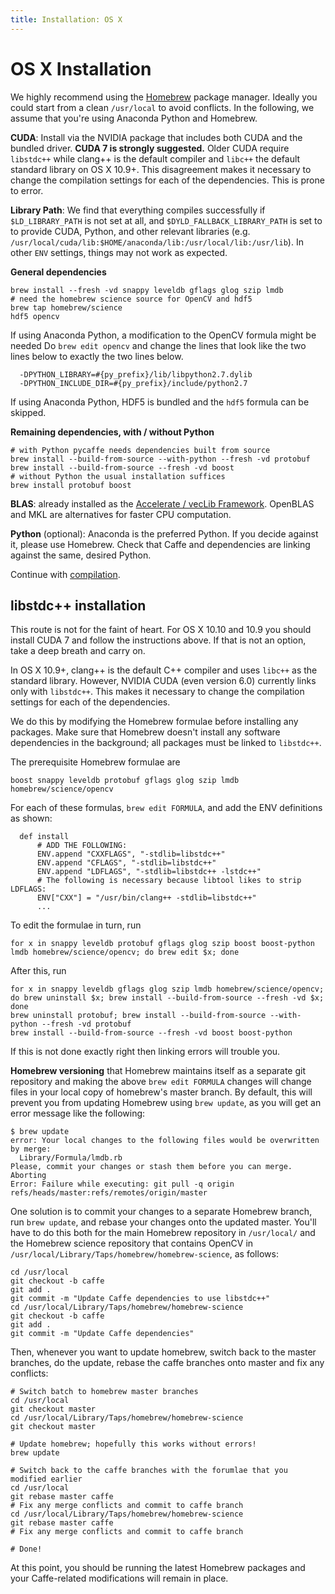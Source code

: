 ```yaml
---
title: Installation: OS X
---
```


# OS X Installation

We highly recommend using the [Homebrew](http://brew.sh/) package manager.
Ideally you could start from a clean `/usr/local` to avoid conflicts.
In the following, we assume that you're using Anaconda Python and Homebrew.

**CUDA**: Install via the NVIDIA package that includes both CUDA and the bundled driver. **CUDA 7 is strongly suggested.** Older CUDA require `libstdc++` while clang++ is the default compiler and `libc++` the default standard library on OS X 10.9+. This disagreement makes it necessary to change the compilation settings for each of the dependencies. This is prone to error.

**Library Path**: We find that everything compiles successfully if `$LD_LIBRARY_PATH` is not set at all, and `$DYLD_FALLBACK_LIBRARY_PATH` is set to to provide CUDA, Python, and other relevant libraries (e.g. `/usr/local/cuda/lib:$HOME/anaconda/lib:/usr/local/lib:/usr/lib`).
In other `ENV` settings, things may not work as expected.

**General dependencies**

    brew install --fresh -vd snappy leveldb gflags glog szip lmdb
    # need the homebrew science source for OpenCV and hdf5
    brew tap homebrew/science
    hdf5 opencv

If using Anaconda Python, a modification to the OpenCV formula might be needed
Do `brew edit opencv` and change the lines that look like the two lines below to exactly the two lines below.

      -DPYTHON_LIBRARY=#{py_prefix}/lib/libpython2.7.dylib
      -DPYTHON_INCLUDE_DIR=#{py_prefix}/include/python2.7

If using Anaconda Python, HDF5 is bundled and the `hdf5` formula can be skipped.

**Remaining dependencies, with / without Python**

    # with Python pycaffe needs dependencies built from source
    brew install --build-from-source --with-python --fresh -vd protobuf
    brew install --build-from-source --fresh -vd boost
    # without Python the usual installation suffices
    brew install protobuf boost

**BLAS**: already installed as the [Accelerate / vecLib Framework](https://developer.apple.com/library/mac/documentation/Darwin/Reference/ManPages/man7/Accelerate.7.html). OpenBLAS and MKL are alternatives for faster CPU computation.

**Python** (optional): Anaconda is the preferred Python.
If you decide against it, please use Homebrew.
Check that Caffe and dependencies are linking against the same, desired Python.

Continue with [compilation](installation.html#compilation).

## libstdc++ installation

This route is not for the faint of heart.
For OS X 10.10 and 10.9 you should install CUDA 7 and follow the instructions above.
If that is not an option, take a deep breath and carry on.

In OS X 10.9+, clang++ is the default C++ compiler and uses `libc++` as the standard library.
However, NVIDIA CUDA (even version 6.0) currently links only with `libstdc++`.
This makes it necessary to change the compilation settings for each of the dependencies.

We do this by modifying the Homebrew formulae before installing any packages.
Make sure that Homebrew doesn't install any software dependencies in the background; all packages must be linked to `libstdc++`.

The prerequisite Homebrew formulae are

    boost snappy leveldb protobuf gflags glog szip lmdb homebrew/science/opencv

For each of these formulas, `brew edit FORMULA`, and add the ENV definitions as shown:

      def install
          # ADD THE FOLLOWING:
          ENV.append "CXXFLAGS", "-stdlib=libstdc++"
          ENV.append "CFLAGS", "-stdlib=libstdc++"
          ENV.append "LDFLAGS", "-stdlib=libstdc++ -lstdc++"
          # The following is necessary because libtool likes to strip LDFLAGS:
          ENV["CXX"] = "/usr/bin/clang++ -stdlib=libstdc++"
          ...

To edit the formulae in turn, run

    for x in snappy leveldb protobuf gflags glog szip boost boost-python lmdb homebrew/science/opencv; do brew edit $x; done

After this, run

    for x in snappy leveldb gflags glog szip lmdb homebrew/science/opencv; do brew uninstall $x; brew install --build-from-source --fresh -vd $x; done
    brew uninstall protobuf; brew install --build-from-source --with-python --fresh -vd protobuf
    brew install --build-from-source --fresh -vd boost boost-python

If this is not done exactly right then linking errors will trouble you.

**Homebrew versioning** that Homebrew maintains itself as a separate git repository and making the above `brew edit FORMULA` changes will change files in your local copy of homebrew's master branch. By default, this will prevent you from updating Homebrew using `brew update`, as you will get an error message like the following:

    $ brew update
    error: Your local changes to the following files would be overwritten by merge:
      Library/Formula/lmdb.rb
    Please, commit your changes or stash them before you can merge.
    Aborting
    Error: Failure while executing: git pull -q origin refs/heads/master:refs/remotes/origin/master

One solution is to commit your changes to a separate Homebrew branch, run `brew update`, and rebase your changes onto the updated master. You'll have to do this both for the main Homebrew repository in `/usr/local/` and the Homebrew science repository that contains OpenCV in  `/usr/local/Library/Taps/homebrew/homebrew-science`, as follows:

    cd /usr/local
    git checkout -b caffe
    git add .
    git commit -m "Update Caffe dependencies to use libstdc++"
    cd /usr/local/Library/Taps/homebrew/homebrew-science
    git checkout -b caffe
    git add .
    git commit -m "Update Caffe dependencies"

Then, whenever you want to update homebrew, switch back to the master branches, do the update, rebase the caffe branches onto master and fix any conflicts:

    # Switch batch to homebrew master branches
    cd /usr/local
    git checkout master
    cd /usr/local/Library/Taps/homebrew/homebrew-science
    git checkout master

    # Update homebrew; hopefully this works without errors!
    brew update

    # Switch back to the caffe branches with the forumlae that you modified earlier
    cd /usr/local
    git rebase master caffe
    # Fix any merge conflicts and commit to caffe branch
    cd /usr/local/Library/Taps/homebrew/homebrew-science
    git rebase master caffe
    # Fix any merge conflicts and commit to caffe branch

    # Done!

At this point, you should be running the latest Homebrew packages and your Caffe-related modifications will remain in place.
